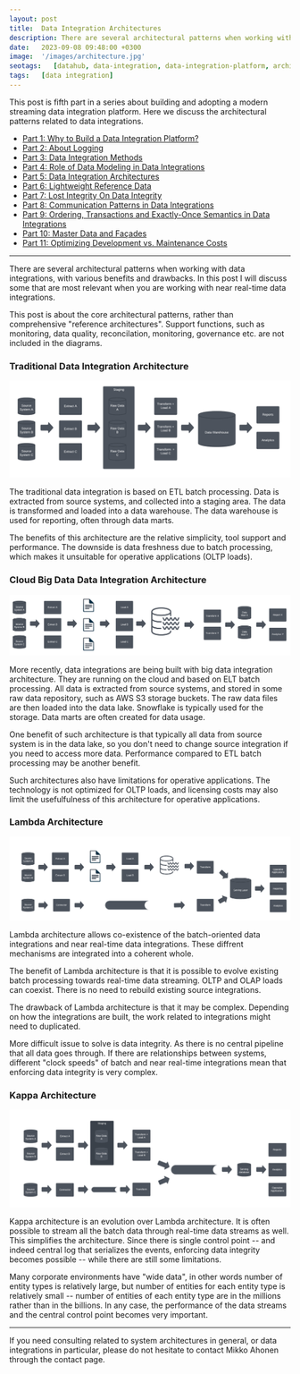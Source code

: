 ```yaml
---
layout: post
title:  Data Integration Architectures
description: There are several architectural patterns when working with data integrations, with various benefits and drawbacks. Here I discuss the most relevant ones when building real-time data integrations.
date:   2023-09-08 09:48:00 +0300
image:  '/images/architecture.jpg'
seotags:   [datahub, data-integration, data-integration-platform, architecture, integration, data-modeling]
tags:   [data integration]
---
```

This post is fifth part in a series about building and adopting a modern streaming data integration platform. Here we 
discuss the architectural patterns related to data integrations.

<!-- dip links start -->
* [Part 1: Why to Build a Data Integration Platform?](https://jauzo.com/2023/08/11/why-dip/)
* [Part 2: About Logging](https://jauzo.com/2023/08/25/logging/)
* [Part 3: Data Integration Methods](https://jauzo.com/2023/08/28/data-integration-methods/)
* [Part 4: Role of Data Modeling in Data Integrations](https://jauzo.com/2023/08/29/data-modeling/)
* [Part 5: Data Integration Architectures](https://jauzo.com/2023/09/08/data-integration-architectures/)
* [Part 6: Lightweight Reference Data](https://jauzo.com/2023/09/09/lightweight-reference-data/)
* [Part 7: Lost Integrity On Data Integrity](https://jauzo.com/2023/09/10/data-integrity/)
* [Part 8: Communication Patterns in Data Integrations](https://jauzo.com/2023/09/11/data-integration-communication-patterns/)
* [Part 9: Ordering, Transactions and Exactly-Once Semantics in Data Integrations](https://jauzo.com/2023/12/12/data-integration-ordering-etc/)
* [Part 10: Master Data and Façades](https://jauzo.com/2023/12/13/master-data-and-facades/)
* [Part 11: Optimizing Development vs. Maintenance Costs](https://jauzo.com/2023/12/13/capex-opex/)
<!-- dip links end -->

***

There are several architectural patterns when working with data integrations,
with various benefits and drawbacks. In this post I will discuss some that are most
relevant when you are working with near real-time data integrations. 

This post is about the core architectural patterns, rather than comprehensive "reference 
architectures". Support functions, such as monitoring, data quality, reconcilation, 
monitoring, governance etc. are not included in the diagrams.

### Traditional Data Integration Architecture

![Traditional Data Integration Architecture](/images/trad-architecture.png)

The traditional data integration is based on ETL batch processing. Data is extracted from source systems, 
and collected into a staging area. The data is transformed and loaded into a data warehouse. The 
data warehouse is used for reporting, often through data marts.

The benefits of this architecture are the relative simplicity, tool support and performance. The downside 
is data freshness due to batch processing, which makes it unsuitable for operative applications (OLTP loads).

### Cloud Big Data Data Integration Architecture

![Cloud Big Data Integration Architecture](/images/cloud-big-data-architecture.png)

More recently, data integrations are being built with big data integration architecture.
They are running on the cloud and based on ELT batch processing. All data is extracted from source systems,
and stored in some raw data repository, such as AWS S3 storage buckets. The
raw data files are then loaded into the data lake. Snowflake is typically used for the
storage. Data marts are often created for data usage.

One benefit of such architecture is that typically all data from source system 
is in the data lake, so you don't need to change source integration if you need to access more data. 
Performance compared to ETL batch processing may be another benefit.

Such architectures also have limitations for operative applications. The technology is not optimized for
OLTP loads, and licensing costs may also limit the usefulfulness of this architecture for operative applications.

### Lambda Architecture

![Lambda Architecture](/images/lambda-architecture.png)

Lambda architecture allows co-existence of the batch-oriented data integrations and near real-time data
integrations. These diffrent mechanisms are integrated into a coherent whole. 

The benefit of Lambda architecture is that it is possible to evolve existing batch processing towards
real-time data streaming. OLTP and OLAP loads can coexist. There is no need to rebuild existing 
source integrations.

The drawback of Lambda architecture is that it may be complex. Depending on how the 
integrations are built, the work related to integrations might need to duplicated.

More difficult issue to solve is data integrity. As there is no central pipeline that all data goes through.
If there are relationships between systems, different "clock speeds" of batch and near real-time 
integrations mean that enforcing data integrity is very complex.

### Kappa Architecture

![Kappa Architecture](/images/kappa-architecture.png)

Kappa architecture is an evolution over Lambda architecture. It is often possible to stream all the 
batch data through real-time data streams as well. This simplifies the architecture. Since there is single control 
point -- and indeed central log that serializes the events, enforcing data integrity becomes possible -- while 
there are still some limitations.

Many corporate environments have "wide data", in other words number of entity types is relatively large, but 
number of entities for each entity type is relatively small -- number of entities of each entity type are in the 
millions rather than in the billions. In any case, the performance of the data streams and the central control 
point becomes very important.

***

If you need consulting related to system architectures in general, or data integrations in
particular, please do not hesitate to contact Mikko Ahonen through the contact page.
